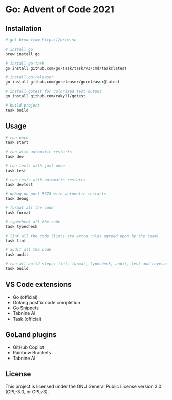 # Go: Advent of Code 2021

## Installation

```sh
# get brew from https://brew.sh

# install go
brew install go

# install go-task
go install github.com/go-task/task/v3/cmd/task@latest

# install go-releaser
go install github.com/goreleaser/goreleaser@latest

# install gotest for colorized test output
go install github.com/rakyll/gotest

# build project
task build
```

## Usage

```sh
# run once
task start

# run with automatic restarts
task dev

# run tests with just once
task test

# run tests with automatic restarts
task devtest

# debug on port 5678 with automatic restarts
task debug

# format all the code
task format

# typecheck all the code
task typecheck

# lint all the code (lints are extra rules agreed upon by the team)
task lint

# audit all the code
task audit

# run all build steps: lint, format, typecheck, audit, test and coverage
task build
```

## VS Code extensions

- Go (official)
- Golang postfix code completion
- Go Snippets
- Tabnine AI
- Task (official)

## GoLand plugins

- GitHub Copilot
- Rainbow Brackets
- Tabnine AI

## License

This project is licensed under the GNU General Public License version 3.0 (GPL-3.0, or GPLv3).
